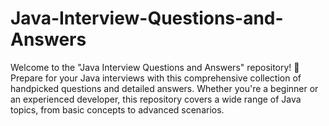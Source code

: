 # Java-Interview-Questions-and-Answers
Welcome to the "Java Interview Questions and Answers" repository! 🚀  Prepare for your Java interviews with this comprehensive collection of handpicked questions and detailed answers. Whether you're a beginner or an experienced developer, this repository covers a wide range of Java topics, from basic concepts to advanced scenarios.
